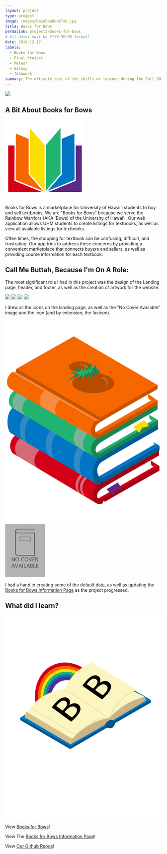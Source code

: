 ```yaml
---
layout: project
type: project
image: images/RainbowBookTab.jpg
title: Books for Bows
permalink: projects/books-for-bows
# All dates must be YYYY-MM-DD format!
date: 2019-12-17
labels:
  - Books for Bows
  - Final Project 
  - Meteor
  - Galaxy
  - Teamwork
summary: The ultimate test of the skills we learned during the Fall 2019 Semester of ICS 314. My team and I introduced Books for Bows, a marketplace for UH students to buy and sell their textbooks, to the world. 
---
```


<img class="ui image" src="{{ site.baseurl }}/images/Landing_Favicon.png">

A Bit About Books for Bows
---
<img class="ui medium right floated rounded image" src="../images/icon.png">

Books for Bows is a marketplace for University of Hawai’i students to buy and sell textbooks. We are "Books for Bows" because we serve the Rainbow Warriors (AKA 'Bows) of the University of Hawai'i. Our web application allows UHM students to create listings for textbooks, as well as view all available listings for textbooks. 

Often times, the shopping for textbook can be confusing, difficult, and frustrating. Our app tries to address these concerns by providing a convenient marketplace that connects buyers and sellers, as well as providing course information for each textbook.  


Call Me Buttah, Because I'm On A Role: 
---

The most significant role I had in this project was the design of the Landing page, header, and footer, as well as the creation of artwork for the website. 

<img class="ui image" src="{{ site.baseurl }}/images/Landing_Favicon.png">
<img class="ui image" src="{{ site.baseurl }}/images/landing_market.PNG">
<img class="ui image" src="{{ site.baseurl }}/images/landing_list.PNG">
<img class="ui image" src="{{ site.baseurl }}/images/landing_stack.PNG">

I drew all the icons on the landing page, as well as the "No Cover Available" image and the icon (and by extension, the favicon). 
<div class="ui medium rounded images">
  <img class="ui image" src="../images/b4b-marketplace2.png">
  <img class="ui image" src="../images/b4b_no_cover_available.png">
</div>

I had a hand in creating some of the default data, as well as updating the [Books for Bows Information Page](https://books-for-bows.github.io/) as the project progressed. 


What did I learn?  
---




<img class="ui medium right floated rounded image" src="../images/b4b-welcome-bb.png">




View [Books for Bows](https://books-for-bows.meteorapp.com/#/)!

View The [Books for Bows Information Page](https://books-for-bows.github.io/)!

View [Our Github Repos](https://github.com/books-for-bows/)!



